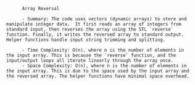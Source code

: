 
          Array Reversal

          - Summary: The code uses vectors (dynamic arrays) to store and manipulate integer data.  It first reads an array of integers from standard input, then reverses the array using the STL `reverse` function. Finally, it writes the reversed array to standard output.  Helper functions handle input string trimming and splitting.

          - Time Complexity: O(n), where n is the number of elements in the input array. This is because the `reverse` function, and the input/output loops all iterate linearly through the array once.
          - Space Complexity: O(n), where n is the number of elements in the input array. This is due to the space used by the input array and the reversed array. The helper functions have minimal space overhead.
          